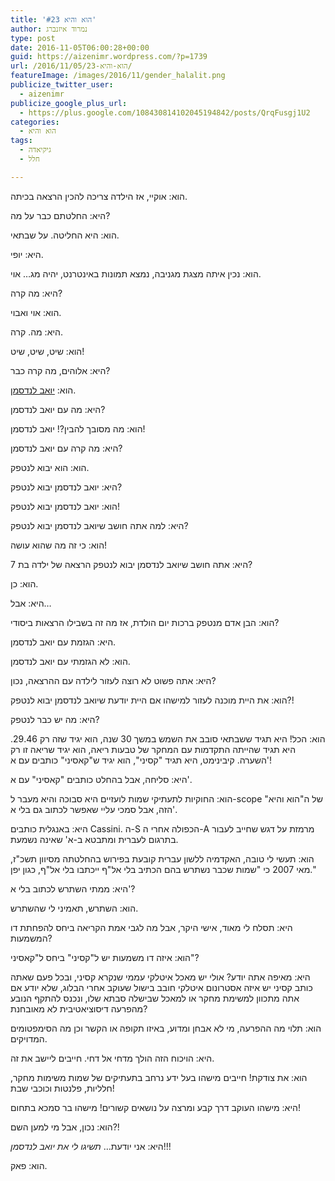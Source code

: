 ```yaml
---
title: 'הוא והיא #23'
author: נמרוד איזנברג
type: post
date: 2016-11-05T06:00:28+00:00
guid: https://aizenimr.wordpress.com/?p=1739
url: /2016/11/05/הוא-והיא-23/
featureImage: /images/2016/11/gender_halalit.png
publicize_twitter_user:
  - aizenimr
publicize_google_plus_url:
  - https://plus.google.com/108430814102045194842/posts/QrqFusgj1U2
categories:
  - הוא והיא
tags:
  - גיקיאדה
  - חלל

---
```

הוא: אוקיי, אז הילדה צריכה להכין הרצאה בכיתה.

היא: החלטתם כבר על מה?

הוא: היא החליטה. על שבתאי.

היא: יופי.

הוא: נכין איתה מצגת מגניבה, נמצא תמונות באינטרנט, יהיה מג&#8230; אוי.

היא: מה קרה?

הוא: אוי ואבוי.

היא: מה. קרה.

הוא: שיט, שיט, שיט!

היא: אלוהים, מה קרה כבר?

הוא: [יואב לנדסמן][1].

היא: מה עם יואב לנדסמן?

הוא: מה מסובך להבין?! יואב לנדסמן!

היא: מה קרה עם יואב לנדסמן?

הוא: הוא יבוא לנטפק.

היא: יואב לנדסמן יבוא לנטפק?

הוא: יואב לנדסמן יבוא לנטפק!

היא: למה אתה חושב שיואב לנדסמן יבוא לנטפק?

הוא: כי זה מה שהוא עושה!

היא: אתה חושב שיואב לנדסמן יבוא לנטפק הרצאה של ילדה בת 7?

הוא: כן.

היא: אבל&#8230;

הוא: הבן אדם מנטפק ברכות יום הולדת, אז מה זה בשבילו הרצאות ביסודי?

היא: הגזמת עם יואב לנדסמן.

הוא: לא הגזמתי עם יואב לנדסמן.

היא: אתה פשוט לא רוצה לעזור לילדה עם ההרצאה, נכון?

הוא: את היית מוכנה לעזור למישהו אם היית יודעת שיואב לנדסמן יבוא לנטפק?!

היא: מה יש כבר לנטפק?

הוא: הכל! היא תגיד ששבתאי סובב את השמש במשך 30 שנה, הוא יגיד שזה רק 29.46. היא תגיד שהייתה התקדמות עם המחקר של טבעות ריאה, הוא יגיד שריאה זו רק השערה. קיבינימט, היא תגיד "קסיני", הוא יגיד ש"קאסיני" כותבים עם א'!

היא: סליחה, אבל בהחלט כותבים "קאסיני" עם א'.

הוא: החוקיות לתעתיקי שמות לועזיים היא סבוכה והיא מעבר ל-scope של ה"הוא והיא" הזה, אבל סמכי עליי שאפשר לכתוב גם בלי א'.

היא: באנגלית כותבים Cassini. ה-S הכפולה אחרי ה-A מרמזת על דגש שחייב לעבור בתרגום לעברית ומתבטא ב-א' שאינה נשמעת.

הוא: תעשי לי טובה, האקדמיה ללשון עברית קובעת בפירוש בהחלטתה מסיוון תשכ"ז, מאי 2007 כי "שמות שכבר נשתרש בהם הכתיב בלי אל"ף ייכתבו בלי אל"ף, כגון יפן."

היא: ממתי השתרש לכתוב בלי א'?

הוא: השתרש, תאמיני לי שהשתרש.

היא: תסלח לי מאוד, אישי היקר, אבל מה לגבי אמת הקריאה ביחס להפחתת דו המשמעות?

הוא: איזה דו משמעות יש ל"קסיני" ביחס ל"קאסיני"?

היא: מאיפה אתה יודע? אולי יש מאכל איטלקי עממי שנקרא קסיני, ובכל פעם שאתה כותב קסיני יש איזה אסטרונום איטלקי חובב בישול שעוקב אחרי הבלוג, שלא יודע אם אתה מתכוון למשימת מחקר או למאכל שבישלה סבתא שלו, ונכנס להתקף הנובע מהפרעה דיסוציאטיבית לא מאובחנת?

הוא: תלוי מה ההפרעה, מי לא אבחן ומדוע, באיזו תקופה או הקשר וכן מה הסימפטומים המדויקים.

היא: הויכוח הזה הולך מדחי אל דחי. חייבים ליישב את זה.

הוא: את צודקת! חייבים מישהו בעל ידע נרחב בתעתיקים של שמות משימות מחקר, חלליות, פלנטות וכוכבי שבת!

היא: מישהו העוקב דרך קבע ומרצה על נושאים קשורים! מישהו בר סמכא בתחום!

הוא: נכון, אבל מי למען השם?!

היא: אני יודעת&#8230; _תשיגו לי את יואב לנדסמן_!!!

הוא: פאק.

&nbsp;

 [1]: http://nicecriticalmass.blogspot.co.il/